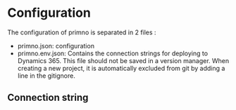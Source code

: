 # Configuration
The configuration of primno is separated in 2 files :

- primno.json: configuration
- primno.env.json: Contains the connection strings for deploying to Dynamics 365. This file should not be saved in a version manager. When creating a new project, it is automatically excluded from git by adding a line in the gitignore.

## Connection string